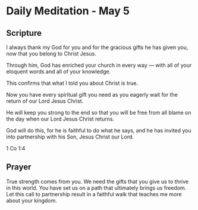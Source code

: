 # Daily Meditation - May 5

## Scripture

I always thank my God for you and for the gracious gifts he has given you, now
that you belong to Christ Jesus. 

Through him, God has enriched your church in every way — with all of your eloquent
words and all of your knowledge. 

This confirms that what I told you about Christ is true. 

Now you have every spiritual gift you need as you eagerly wait for the return of
our Lord Jesus Christ. 

He will keep you strong to the end so that you will be free from all blame on
the day when our Lord Jesus Christ returns. 

God  will do this, for he is faithful to do what he says, and he has invited 
you into partnership with his Son, Jesus Christ our Lord.

1 Co 1:4


## Prayer

True strength comes from you.  We need the gifts that you give us to thrive in
this world.  You have set us on a path that ultimately brings us 
freedom.  Let this call to partnership result in a faithful walk that teaches
me more about your kingdom.

